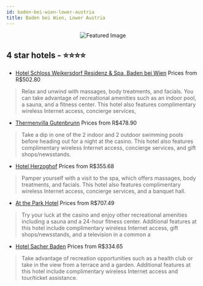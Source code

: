 ```yaml
---
id: baden-bei-wien-lower-austria
title: Baden bei Wien, Lower Austria
---
```


<center><img src="https://i.travelapi.com/hotels/1000000/20000/20000/19993/18cc19f1_z.jpg" alt="Featured Image" /></center>


##  4 star hotels - ⭐️⭐️⭐️⭐️

-    [Hotel Schloss Weikersdorf Residenz & Spa, Baden bei Wien](https://us.hurb.com/hotels/baden-bei-wien/hotel-schloss-weikersdorf-residenz-spa-baden-bei-wien-JNP-JP061738?cmp=18055) Prices from R$502.80
   > Relax and unwind with massages, body treatments, and facials. You can take advantage of recreational amenities such as an indoor pool, a sauna, and a fitness center. This hotel also features complimentary wireless Internet access, concierge services,
-    [Thermenvilla Gutenbrunn](https://us.hurb.com/hotels/baden-bei-wien/thermenvilla-gutenbrunn-JNP-JP116447?cmp=18055) Prices from R$478.90
   > Take a dip in one of the 2 indoor and 2 outdoor swimming pools before heading out for a night at the casino. This hotel also features complimentary wireless Internet access, concierge services, and gift shops/newsstands.
-    [Hotel Herzoghof](https://us.hurb.com/hotels/baden-bei-wien/hotel-herzoghof-JNP-JP777662?cmp=18055) Prices from R$355.68
   > Pamper yourself with a visit to the spa, which offers massages, body treatments, and facials. This hotel also features complimentary wireless Internet access, concierge services, and a banquet hall.
-    [At the Park Hotel](https://us.hurb.com/hotels/baden-bei-wien/at-the-park-hotel-JNP-JP979685?cmp=18055) Prices from R$707.49
   > Try your luck at the casino and enjoy other recreational amenities including a sauna and a 24-hour fitness center. Additional features at this hotel include complimentary wireless Internet access, gift shops/newsstands, and a television in a common a
-    [Hotel Sacher Baden](https://us.hurb.com/hotels/baden-bei-wien/hotel-sacher-baden-JNP-JP402398?cmp=18055) Prices from R$334.65
   > Take advantage of recreation opportunities such as a health club or take in the view from a terrace and a garden. Additional features at this hotel include complimentary wireless Internet access and tour/ticket assistance.
